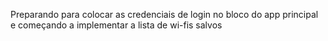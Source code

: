 Preparando para colocar as credenciais de login no bloco do app principal e começando a implementar a lista de wi-fis salvos
